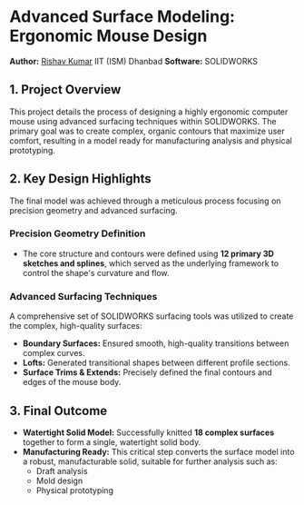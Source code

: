 # Advanced Surface Modeling: Ergonomic Mouse Design

**Author:** [Rishav Kumar](https://github.com/RishavKumar26)
IIT (ISM) Dhanbad
**Software:** SOLIDWORKS

## 1. Project Overview

This project details the process of designing a highly ergonomic computer mouse using advanced surfacing techniques within SOLIDWORKS. The primary goal was to create complex, organic contours that maximize user comfort, resulting in a model ready for manufacturing analysis and physical prototyping.

## 2. Key Design Highlights

The final model was achieved through a meticulous process focusing on precision geometry and advanced surfacing.

### Precision Geometry Definition
* The core structure and contours were defined using **12 primary 3D sketches and splines**, which served as the underlying framework to control the shape's curvature and flow.

### Advanced Surfacing Techniques
A comprehensive set of SOLIDWORKS surfacing tools was utilized to create the complex, high-quality surfaces:
* **Boundary Surfaces:** Ensured smooth, high-quality transitions between complex curves.
* **Lofts:** Generated transitional shapes between different profile sections.
* **Surface Trims & Extends:** Precisely defined the final contours and edges of the mouse body.

## 3. Final Outcome

* **Watertight Solid Model:** Successfully knitted **18 complex surfaces** together to form a single, watertight solid body.
* **Manufacturing Ready:** This critical step converts the surface model into a robust, manufacturable solid, suitable for further analysis such as:
    * Draft analysis
    * Mold design
    * Physical prototyping
